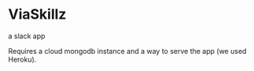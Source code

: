 # ViaSkillz
a slack app

Requires a cloud mongodb instance and a way to serve the app (we used Heroku).
